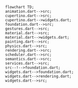<!---
Generated by https://github.com/polina-c/layerlens
Dependencies that create loop are markes with `!`.
-->

```mermaid
flowchart TD;
animation.dart-->src;
cupertino.dart-->src;
cupertino.dart-->widgets.dart;
foundation.dart-->src;
gestures.dart-->src;
material.dart-->src;
material.dart-->widgets.dart;
painting.dart-->src;
physics.dart-->src;
rendering.dart-->src;
scheduler.dart-->src;
semantics.dart-->src;
services.dart-->src;
src--!-->foundation.dart;
widgets.dart-->foundation.dart;
widgets.dart-->rendering.dart;
widgets.dart-->src;
```

